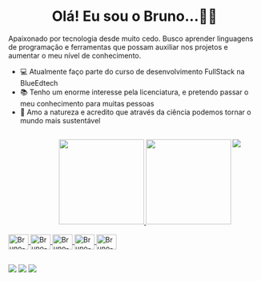 <h1 align="center">Olá! Eu sou o Bruno...🧙🏻‍</h1>

<p>
  Apaixonado por tecnologia desde muito cedo. Busco aprender linguagens de programação e ferramentas que possam auxiliar nos projetos e aumentar o meu nível de   conhecimento.

  - 💻 Atualmente faço parte do curso de desenvolvimento FullStack na BlueEdtech
  - 📚 Tenho um enorme interesse pela licenciatura, e pretendo passar o meu conhecimento para muitas pessoas 
  - 🌳 Amo a natureza e acredito que através da ciência podemos tornar o mundo mais sustentável 
</p>

##
 
<figure>
  <img align="right" src="https://cdn.discordapp.com/attachments/1006179843072872579/1006179980163690536/U9eU.gif">
</figure>

<div align="right">
  <a href="https://github.com/devbruno08">
  <img height="170em" src="https://github-readme-stats.vercel.app/api?username=devbruno08&show_icons=true&theme=blue-green&include_all_commits=true&count_private=true"/>
  <img height="170em" src="https://github-readme-stats.vercel.app/api/top-langs/?username=devbruno08&layout=compact&langs_count=7&theme=blue-green"/>
</div>
  
<div style="display: inline_block"><br>
    <img align="center" alt="Bruno-Js" height="30" width="40" src="https://cdn.jsdelivr.net/gh/devicons/devicon/icons/javascript/javascript-original.svg">
    <img align="center" alt="Bruno-Html" height="30" width="40" src="https://cdn.jsdelivr.net/gh/devicons/devicon/icons/html5/html5-original.svg">
    <img align="center" alt="Bruno-CSS" height="30" width="40" src="https://cdn.jsdelivr.net/gh/devicons/devicon/icons/css3/css3-original.svg">
    <img align="center" alt="Bruno-Node" height="30" width="40" src="https://cdn.jsdelivr.net/gh/devicons/devicon/icons/nodejs/nodejs-original.svg">
    <img align="center" alt="Bruno-Ex" height="30" width="40" src="https://cdn.jsdelivr.net/gh/devicons/devicon/icons/express/express-original.svg">
 </div>

##
  
  <div> 
    <a href="https://www.linkedin.com/in/bruno-monteiro-57a431188/" target="_blank"><img src="https://img.shields.io/badge/-LinkedIn-%230077B5?style=for-the-badge&logo=linkedin&logoColor=white" target="_blank"></a> 
    <a href="https://wa.me/5551992058220?text=Hello+World%21/" target="_blank"><img src="https://img.shields.io/badge/WhatsApp-25D366?style=for-the-badge&logo=whatsapp&logoColor=white" target="_blank"></a> 
    <a href = "mailto:contatobruno_emonteiro@hotmail.com"><img src="https://img.shields.io/badge/Microsoft_Outlook-0078D4?style=for-the-badge&logo=microsoft-outlook&logoColor=white" target="_blank"></a>
  </div>
  
  
